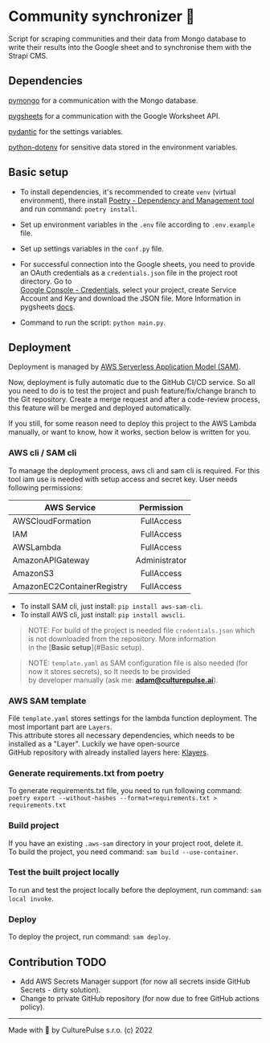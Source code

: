 # Community synchronizer 📝

Script for scraping communities and their data from Mongo database to write their results into the Google sheet and to synchronise them with the Strapi CMS.

## Dependencies

[pymongo](https://pymongo.readthedocs.io/en/stable/) for a communication with the Mongo database.

[pygsheets](https://pygsheets.readthedocs.io/en/stable/) for a communication with the Google Worksheet API.

[pydantic](https://pydantic-docs.helpmanual.io/) for the settings variables.

[python-dotenv](https://saurabh-kumar.com/python-dotenv/) for sensitive data stored in the environment variables.

## Basic setup
- To install dependencies, it's recommended to create `venv` (virtual environment), there install 
[Poetry - Dependency and Management tool](https://python-poetry.org/) and run command: `poetry install`.


- Set up environment variables in the `.env` file according to `.env.example` file.


- Set up settings variables in the `conf.py` file.


- For successful connection into the Google sheets, you need to provide an OAuth credentials as a `credentials.json` file in the project root directory. Go to\
[Google Console - Credentials](https://console.cloud.google.com/projectselector2/apis/credentials?supportedpurview=project), 
select your project, create Service Account and Key and download the JSON file. More Information in pygsheets
[docs](https://pygsheets.readthedocs.io/en/stable/authorization.html#service-account).


- Command to run the script: `python main.py`.

## Deployment
Deployment is managed by [AWS Serverless Application Model (SAM)](https://aws.amazon.com/serverless/sam/).

Now, deployment is fully automatic due to the GitHub CI/CD service. So all you need to do is to test the project and push
feature/fix/change branch to the Git repository. Create a merge request and after a code-review process, this feature will be merged and deployed automatically.

If you still, for some reason need to deploy this project to the AWS Lambda manually, or want to know, how it works, section below is written for you. 

### AWS cli / SAM cli
To manage the deployment process, aws cli and sam cli is required. For this tool iam use is needed with setup
access and secret key. User needs following permissions:

| AWS Service                |  Permission   |
|----------------------------|:-------------:|
| AWSCloudFormation          |  FullAccess   |
| IAM                        |  FullAccess   |
| AWSLambda                  |  FullAccess   |
| AmazonAPIGateway           | Administrator |
| AmazonS3                   |  FullAccess   |
| AmazonEC2ContainerRegistry |  FullAccess   |

- To install SAM cli, just install: `pip install aws-sam-cli`.
- To install AWS cli, just install: `pip install awscli`.

> NOTE: For build of the project is needed file `credentials.json` which is not downloaded from the repository. More information\
> in the [**Basic setup**](#Basic setup).

> NOTE: `template.yaml` as SAM configuration file is also needed (for now it stores secrets), so It needs to be provided\
> by developer manually (ask me: **adam@culturepulse.ai**).

### AWS SAM template
File `template.yaml` stores settings for the lambda function deployment. The most important part are `Layers`. \
This attribute stores all necessary dependencies, which needs to be installed as a "Layer". Luckily we have open-source \
GitHub repository with already installed layers here: [Klayers](https://github.com/keithrozario/Klayers).

### Generate requirements.txt from poetry
To generate requirements.txt file, you need to run following command: `poetry export --without-hashes --format=requirements.txt > requirements.txt`

### Build project
If you have an existing `.aws-sam` directory in your project root, delete it.\
To build the project, you need command: `sam build --use-container`.

### Test the built project locally

To run and test the project locally before the deployment, run command: `sam local invoke`.

### Deploy

To deploy the project, run command: `sam deploy`.

## Contribution TODO
- Add AWS Secrets Manager support (for now all secrets inside GitHub Secrets - dirty solution).
- Change to private GitHub repository (for now due to free GitHub actions policy).

---
Made with 💜 by CulturePulse s.r.o. (c) 2022
